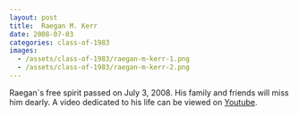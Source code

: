 ```yaml
---
layout: post
title:  Raegan M. Kerr
date: 2008-07-03
categories: class-of-1983
images:
  - /assets/class-of-1983/raegan-m-kerr-1.png
  - /assets/class-of-1983/raegan-m-kerr-2.png
---
```

Raegan`s free spirit passed on July 3, 2008. His family and friends will miss him dearly.  A video dedicated to his life can be viewed on [Youtube](http://www.youtube.com/watch?v=qgdR0tdCX0U).
